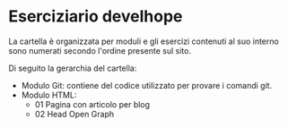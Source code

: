 # Eserciziario develhope

La cartella è organizzata per moduli e gli esercizi contenuti al suo interno sono numerati secondo l'ordine presente sul sito.

Di seguito la gerarchia del cartella:

- Modulo Git: contiene del codice utilizzato per provare i comandi git.
- Modulo HTML:
    - 01 Pagina con articolo per blog
    - 02 Head Open Graph